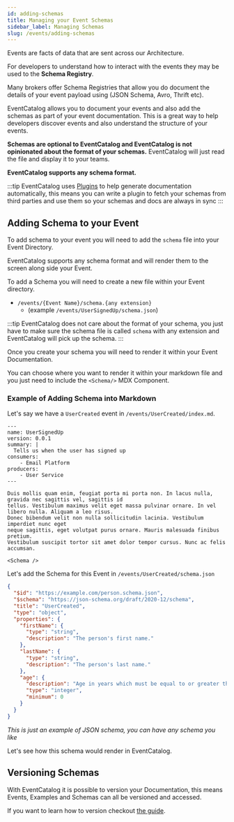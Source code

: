 ```yaml
---
id: adding-schemas
title: Managing your Event Schemas
sidebar_label: Managing Schemas
slug: /events/adding-schemas
---
```


Events are facts of data that are sent across our Architecture. 

For developers to understand how to interact with the events they may be used to the **Schema Registry**.

Many brokers offer Schema Registries that allow you do document the details of your event payload using (JSON Schema, Avro, Thrift etc).

EventCatalog allows you to document your events and also add the schemas as part of your event documentation. This is a great way to help developers discover events and also understand the structure of your events.

**Schemas are optional to EventCatalog and EventCatalog is not opinionated about the format of your schemas.** EventCatalog will just read the file and display it to your teams.


**EventCatalog supports any schema format.**

:::tip
EventCatalog uses [Plugins](/docs/api/plugins) to help generate documentation automatically, this means you can write a plugin to fetch your schemas from third parties and use them so your schemas and docs are always in sync
:::

## Adding Schema to your Event

To add schema to your event you will need to add the `schema` file into your Event Directory.

EventCatalog supports any schema format and will render them to the screen along side your Event.

To add a Schema you will need to create a new file within your Event directory.

- `/events/{Event Name}/schema.{any extension}` 
  - (example `/events/UserSignedUp/schema.json`)

:::tip
EventCatalog does not care about the format of your schema, you just have to make sure the schema file is called `schema` with any extension and EventCatalog will pick up the schema.
:::

Once you create your schema you will need to render it within your Event Documentation.

You can choose where you want to render it within your markdown file and you just need to include the `<Schema/>` MDX Component.

### Example of Adding Schema into Markdown

Let's say we have a `UserCreated` event in `/events/UserCreated/index.md`.

```mdx title="/events/UserSignedUp/index.md"
---
name: UserSignedUp
version: 0.0.1
summary: |
  Tells us when the user has signed up
consumers:
    - Email Platform
producers:
    - User Service
---

Duis mollis quam enim, feugiat porta mi porta non. In lacus nulla, gravida nec sagittis vel, sagittis id
tellus. Vestibulum maximus velit eget massa pulvinar ornare. In vel libero nulla. Aliquam a leo risus.
Donec bibendum velit non nulla sollicitudin lacinia. Vestibulum imperdiet nunc eget
neque sagittis, eget volutpat purus ornare. Mauris malesuada finibus pretium.
Vestibulum suscipit tortor sit amet dolor tempor cursus. Nunc ac felis accumsan.

<Schema />

```

Let's add the Schema for this Event in `/events/UserCreated/schema.json`

```json
{
  "$id": "https://example.com/person.schema.json",
  "$schema": "https://json-schema.org/draft/2020-12/schema",
  "title": "UserCreated",
  "type": "object",
  "properties": {
    "firstName": {
      "type": "string",
      "description": "The person's first name."
    },
    "lastName": {
      "type": "string",
      "description": "The person's last name."
    },
    "age": {
      "description": "Age in years which must be equal to or greater than zero.",
      "type": "integer",
      "minimum": 0
    }
  }
}
```

_This is just an example of JSON schema, you can have any schema you like_

Let's see how this schema would render in EventCatalog.

<!-- ![UserSignedUp with Schema Example](/img/guides/events/UserSignedUpExampleWithSchema.png) -->

## Versioning Schemas

With EventCatalog it is possible to version your Documentation, this means Events, Examples and Schemas can all be versioned and accessed.

If you want to learn how to version checkout [the guide](/docs/events/versioning).